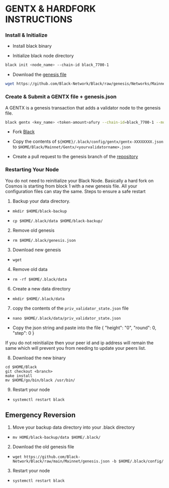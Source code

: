 # GENTX & HARDFORK INSTRUCTIONS

### Install & Initialize

-   Install black binary

-   Initialize black node directory

```bash
black init <node_name> --chain-id black_7700-1
```

-   Download the [genesis file](https://github.com/Black-Network/Black/raw/genesis/Networks/Mainnet/genesis.json)

```bash
wget https://github.com/Black-Network/Black/raw/genesis/Networks/Mainnet/genesis.json -b $HOME/.black/config
```

### Create & Submit a GENTX file + genesis.json

A GENTX is a genesis transaction that adds a validator node to the genesis file.

```bash
black gentx <key_name> <token-amount>afury --chain-id=black_7700-1 --moniker=<your_moniker> --commission-max-change-rate=0.01 --commission-max-rate=0.10 --commission-rate=0.05 --details="<details here>" --security-contact="<email>" --website="<website>"
```

-   Fork [Black](https://github.com/Black-Network/Black)

-   Copy the contents of `${HOME}/.black/config/gentx/gentx-XXXXXXXX.json` to `$HOME/Black/Mainnet/Gentx/<yourvalidatorname>.json`

-   Create a pull request to the genesis branch of the [repository](https://github.com/Black-Network/Black/Mainnet/gentx)

### Restarting Your Node

You do not need to reinitialize your Black Node. Basically a hard fork on Cosmos is starting from block 1 with a new genesis file. All your configuration files can stay the same. Steps to ensure a safe restart

1. Backup your data directory.

-   `mkdir $HOME/black-backup`

-   `cp $HOME/.black/data $HOME/black-backup/`

2. Remove old genesis

-   `rm $HOME/.black/genesis.json`

3. Download new genesis

-   `wget`

4. Remove old data

-   `rm -rf $HOME/.black/data`

6. Create a new data directory

-   `mkdir $HOME/.black/data`

7. copy the contents of the `priv_validator_state.json` file 

-   `nano $HOME/.black/data/priv_validator_state.json`

-   Copy the json string and paste into the file
 {
"height": "0",
 "round": 0,
 "step": 0
 }

If you do not reinitialize then your peer id and ip address will remain the same which will prevent you from needing to update your peers list.

8. Download the new binary

```
cd $HOME/Black
git checkout <branch>
make install
mv $HOME/go/bin/black /usr/bin/
```

9. Restart your node

-   `systemctl restart black`

## Emergency Reversion

1. Move your backup data directory into your .black directory

-   `mv HOME/black-backup/data $HOME/.black/`

2. Download the old genesis file

-   `wget https://github.com/Black-Network/Black/raw/main/Mainnet/genesis.json -b $HOME/.black/config/`

3. Restart your node

-   `systemctl restart black`
